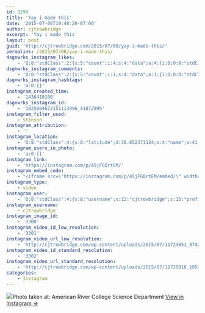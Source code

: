 ```yaml
---
id: 3299
title: 'Yay i made this'
date: '2015-07-08T19:48:20-07:00'
author: cjtrowbridge
excerpt: 'Yay i made this'
layout: post
guid: 'http://cjtrowbridge.com/2015/07/08/yay-i-made-this/'
permalink: /2015/07/08/yay-i-made-this/
dsgnwrks_instagram_likes:
    - 'O:8:"stdClass":2:{s:5:"count";i:4;s:4:"data";a:4:{i:0;O:8:"stdClass":4:{s:8:"username";s:15:"charlesmeglasso";s:15:"profile_picture";s:107:"https://igcdn-photos-a-a.akamaihd.net/hphotos-ak-xfa1/t51.2885-19/11235857_834025530025048_1745091223_a.jpg";s:2:"id";s:8:"16580528";s:9:"full_name";s:17:"Charles meglasson";}i:1;O:8:"stdClass":4:{s:8:"username";s:9:"jimmieeee";s:15:"profile_picture";s:84:"https://instagramimages-a.akamaihd.net/profiles/profile_28064856_75sq_1376196501.jpg";s:2:"id";s:8:"28064856";s:9:"full_name";s:12:"Jimmie Erwin";}i:2;O:8:"stdClass":4:{s:8:"username";s:13:"alexthepalmer";s:15:"profile_picture";s:86:"https://instagramimages-a.akamaihd.net/profiles/profile_1125272946_75sq_1393361243.jpg";s:2:"id";s:10:"1125272946";s:9:"full_name";s:11:"Alex Palmer";}i:3;O:8:"stdClass":4:{s:8:"username";s:13:"radical_jacob";s:15:"profile_picture";s:107:"https://igcdn-photos-d-a.akamaihd.net/hphotos-ak-xaf1/t51.2885-19/11356711_1673747736187635_194229151_a.jpg";s:2:"id";s:8:"19523293";s:9:"full_name";s:4:"Jake";}}}'
dsgnwrks_instagram_comments:
    - 'O:8:"stdClass":2:{s:5:"count";i:1;s:4:"data";a:1:{i:0;O:8:"stdClass":4:{s:12:"created_time";s:10:"1436412046";s:4:"text";s:7:"Dnt lie";s:4:"from";O:8:"stdClass":4:{s:8:"username";s:13:"radical_jacob";s:15:"profile_picture";s:107:"https://igcdn-photos-d-a.akamaihd.net/hphotos-ak-xaf1/t51.2885-19/11356711_1673747736187635_194229151_a.jpg";s:2:"id";s:8:"19523293";s:9:"full_name";s:4:"Jake";}s:2:"id";s:19:"1025020998353604867";}}}'
dsgnwrks_instagram_hashtags:
    - 'a:0:{}'
instagram_created_time:
    - '1436410100'
dsgnwrks_instagram_id:
    - '1025004672151113996_41872995'
instagram_filter_used:
    - Stinson
instagram_attribution:
    - ''
instagram_location:
    - 'O:8:"stdClass":4:{s:8:"latitude";d:38.652371124;s:4:"name";s:41:"American River College Science Department";s:9:"longitude";d:-121.347416737;s:2:"id";i:323963236;}'
instagram_users_in_photo:
    - 'a:0:{}'
instagram_link:
    - 'https://instagram.com/p/45jFGQrtEM/'
instagram_embed_code:
    - "<iframe src=\"https://instagram.com/p/45jFGQrtEM/embed/\" width=\"612\" height=\"710\" frameborder=\"0\" scrolling=\"no\" allowtransparency=\"true\"></iframe>\n"
instagram_type:
    - video
instagram_user:
    - 'O:8:"stdClass":4:{s:8:"username";s:12:"cjtrowbridge";s:15:"profile_picture";s:107:"https://igcdn-photos-g-a.akamaihd.net/hphotos-ak-xap1/t51.2885-19/11205819_940973412608942_1083705953_a.jpg";s:2:"id";s:8:"41872995";s:9:"full_name";s:13:"CJ Trowbridge";}'
instagram_username:
    - cjtrowbridge
instagram_image_id:
    - '3300'
instagram_video_id_low_resolution:
    - '3301'
instagram_video_url_low_resolution:
    - 'http://cjtrowbridge.com/wp-content/uploads/2015/07/11724051_874233279322387_576328007_s.mp4'
instagram_video_id_standard_resolution:
    - '3302'
instagram_video_url_standard_resolution:
    - 'http://cjtrowbridge.com/wp-content/uploads/2015/07/11725818_1853556614869580_2053989201_n.mp4'
categories:
    - Instagram
---
```


[![](http://blog.cjtrowbridge.com/wp-content/uploads/2015/07/11355117_1650392111873138_1358124170_n.jpg)](https://instagram.com/p/45jFGQrtEM/)Photo taken at: American River College Science Department [View in Instagram ⇒](https://instagram.com/p/45jFGQrtEM/)